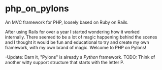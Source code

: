# php_on_pylons
An MVC framework for PHP, loosely based on Ruby on Rails.

After using Rails for over a year I started wondering how it worked internally.
There seemed to be a lot of magic happening behind the scenes and I thought it would be
fun and educational to try and create my own framework, with my own brand of magic.
Welcome to PHP on Pylons!

-Update: Darn it, "Pylons" is already a _Python_ framework. 
TODO: Think of another witty support structure that starts with the letter P.
